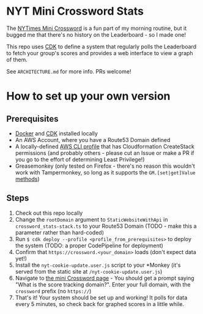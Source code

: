 # NYT Mini Crossword Stats

The [NYTimes Mini Crossword](https://www.nytimes.com/crosswords/game/mini)
is a fun part of my morning routine, but it bugged me that there's no history
on the Leaderboard - so I made one!

This repo uses [CDK](https://aws.amazon.com/cdk/) to define a system that regularly
polls the Leaderboard to fetch your group's scores and
provides a web interface to view a graph of them.

See `ARCHITECTURE.md` for more info. PRs welcome!

# How to set up your own version

## Prerequisites

* [Docker](https://www.docker.com/products/docker-desktop) and [CDK](https://aws.amazon.com/cdk/)
    installed locally
* An AWS Account, where you have a Route53 Domain defined
* A locally-defined [AWS CLI profile](https://docs.aws.amazon.com/cli/latest/userguide/cli-configure-profiles.html)
    that has Cloudformation CreateStack permissions (and probably others - please cut an Issue or make a PR
    if you go to the effort of determining Least Privilege!)
* Greasemonkey (only tested on Firefox - there's no reason this wouldn't work with Tampermonkey,
    so long as it supports the `GM.[set|get]Value` [methods](https://wiki.greasespot.net/GM.setValue))

## Steps

1. Check out this repo locally
2. Change the `rootDomain` argument to `StaticWebsiteWithApi` in `crossword_stats-stack.ts`
    to your Route53 Domain (TODO - make this a parameter rather than hard-coded)
3. Run `$ cdk deploy --profile <profile_from_prerequisites>` to deploy the system
    (TODO: a proper CodePipeline for deployment)
4. Confirm that `https://crossword.<your_domain>` loads (don't expect data yet!)
5. Install the `nyt-cookie-update.user.js` script to your *Monkey (it's served from
    the static site at `/nyt-cookie-update.user.js`)
6. Navigate to [the mini Crossword page](https://www.nytimes.com/crosswords/game/mini) -
    You should get a prompt saying "What is the score tracking domain?". Enter your full domain,
    with the `crossword` prefix (no `https://`)
7. That's it! Your system should be set up and working! It polls for data every 5 minutes,
    so check back for graphed scores in a little while.
